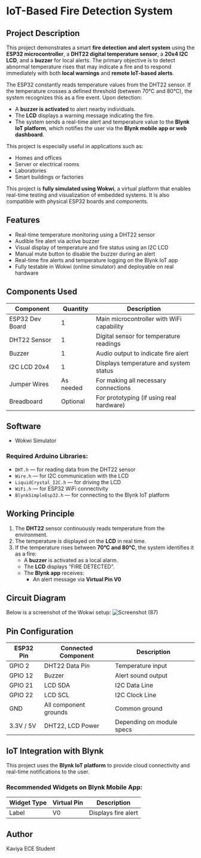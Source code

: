 # IoT-Based Fire Detection System 


## Project Description

This project demonstrates a smart **fire detection and alert system** using the **ESP32 microcontroller**, a **DHT22 digital temperature sensor**, a **20x4 I2C LCD**, and a **buzzer** for local alerts. The primary objective is to detect abnormal temperature rises that may indicate a fire and to respond immediately with both **local warnings** and **remote IoT-based alerts**.

The ESP32 constantly reads temperature values from the DHT22 sensor. If the temperature crosses a defined threshold (between 70°C and 80°C), the system recognizes this as a fire event. Upon detection:

- A **buzzer is activated** to alert nearby individuals.
- The **LCD** displays a warning message indicating the fire.
- The system sends a real-time alert and temperature value to the **Blynk IoT platform**, which notifies the user via the **Blynk mobile app or web dashboard**.

This project is especially useful in applications such as:
- Homes and offices
- Server or electrical rooms
- Laboratories
- Smart buildings or factories


This project is **fully simulated using Wokwi**, a virtual platform that enables real-time testing and visualization of embedded systems. It is also compatible with physical ESP32 boards and components.



## Features

- Real-time temperature monitoring using a DHT22 sensor
- Audible fire alert via active buzzer
- Visual display of temperature and fire status using an I2C LCD
- Manual mute button to disable the buzzer during an alert
- Real-time fire alerts and temperature logging on the Blynk IoT app
- Fully testable in Wokwi (online simulator) and deployable on real hardware



## Components Used

| Component         | Quantity | Description                               |
|------------------|----------|-------------------------------------------|
| ESP32 Dev Board  | 1        | Main microcontroller with WiFi capability |
| DHT22 Sensor     | 1        | Digital sensor for temperature readings   |
| Buzzer           | 1        | Audio output to indicate fire alert       |
| I2C LCD 20x4     | 1        | Displays temperature and system status    |
| Jumper Wires     | As needed| For making all necessary connections      |
| Breadboard       | Optional | For prototyping (if using real hardware)  |



## Software 
- Wokwi Simulator


### Required Arduino Libraries:
- `DHT.h` — for reading data from the DHT22 sensor
- `Wire.h` — for I2C communication with the LCD
- `LiquidCrystal_I2C.h` — for driving the LCD
- `WiFi.h` — for ESP32 WiFi connectivity
- `BlynkSimpleEsp32.h` — for connecting to the Blynk IoT platform


## Working Principle

1. The **DHT22** sensor continuously reads temperature from the environment.
2. The temperature is displayed on the **LCD** in real time.
3. If the temperature rises between **70°C and 80°C**, the system identifies it as a fire:
   - A **buzzer** is activated as a local alarm.
   - The **LCD** displays “FIRE DETECTED”.
   - The **Blynk app** receives:
     - An alert message via **Virtual Pin V0**

## Circuit Diagram

 Below is a screenshot of the Wokwi setup:
![Screenshot (87)](https://github.com/user-attachments/assets/097bfef8-2841-44e8-a89c-83b74a42faca)



## Pin Configuration

| ESP32 Pin | Connected Component | Description               |
|-----------|---------------------|---------------------------|
| GPIO 2    | DHT22 Data Pin      | Temperature input         |
| GPIO 12   | Buzzer              | Alert sound output        |
| GPIO 21   | LCD SDA             | I2C Data Line             |
| GPIO 22   | LCD SCL             | I2C Clock Line            |
| GND       | All component grounds | Common ground            |
| 3.3V / 5V | DHT22, LCD Power    | Depending on module specs |


## IoT Integration with Blynk

This project uses the **Blynk IoT platform** to provide cloud connectivity and real-time notifications to the user.


### Recommended Widgets on Blynk Mobile App:

| Widget Type | Virtual Pin | Description             |
|-------------|-------------|-------------------------|
| Label       | V0          | Displays fire alert     |


## Author
Kaviya
ECE Student
